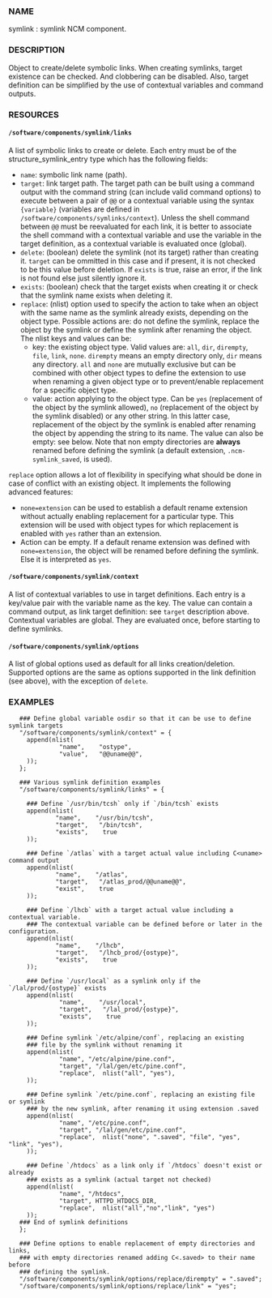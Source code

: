 ### NAME

symlink : symlink NCM component.

### DESCRIPTION

Object to create/delete symbolic links. When creating symlinks, target existence can be checked. And clobbering can be disabled. Also, target definition can be simplified by
the use of contextual variables and command outputs.

### RESOURCES

#### `/software/components/symlink/links`

A list of symbolic links to create or delete.  Each entry
must be of the structure\_symlink\_entry type which has the following
fields: 

- `name`: symbolic link name (path).
- `target`: link target path. The target path can be built using a command output with the command string (can include valid command options)
to execute between a pair of `@@` or a contextual variable using the syntax
`{variable}` (variables are defined in `/software/components/symlinks/context`). Unless the shell command between `@@` must be reevaluated for each link, it is better 
to associate the shell command
with a contextual variable and use the variable in the target definition, as a contextual variable is evaluated once (global). 
- `delete`: (boolean) delete the symlink (not its target) rather than creating it. `target` can be ommitted in this case and if present, it is not checked to be this value before
deletion. If `exists` is true, raise an error, if the link is not found else just silently ignore it.
- `exists`: (boolean) check that the target exists when creating it or check that the symlink name exists when deleting it.
- `replace`: (nlist) option used to specify the action to take when an object with the same name as the symlink already exists, depending on the object type. 
Possible actions are: do not define the symlink, replace the
object by the symlink or define the symlink after renaming the object. The nlist keys and values can be:
    - key: the existing object type. Valid values are: `all`, `dir`, `dirempty`, `file`, `link`, `none`.  `dirempty` means an empty directory only, `dir` means any directory.
    `all` and `none` are mutually exclusive but can be combined with other object types to define the extension to use when renaming a given object type or to prevent/enable replacement for a specific object type. 
    - value: action applying to the object type. Can be `yes` (replacement of the object by the symlink allowed), `no` (replacement of the object by the symlink disabled) or any other
    string. In this latter case, replacement of the object by the symlink is enabled after renaming the object by appending the string to its name. The value can also be empty: see
    below. Note that non empty directories are **always** renamed before defining the symlink (a default extension, `.ncm-symlink_saved`, is used).

`replace` option allows a lot of flexibility in specifying what should be done in case of conflict with an existing object. It implements the following advanced features:

- `none=extension` can be used to establish a default rename extension without actually enabling replacement for a particular type. This extension 
will be used with object types for which replacement is enabled with `yes` rather than an extension.
- Action can be empty. If a default rename extension was defined with `none=extension`, the object will be renamed before defining the symlink. Else it is interpreted as `yes`.

#### `/software/components/symlink/context`

A list of contextual variables to use in target definitions.  Each entry is a key/value pair with the variable name
as the key. The value can contain a command output, as link target definition: see `target` description above.
Contextual variables are global. They are evaluated once, before starting to define
symlinks.

#### `/software/components/symlink/options`

A list of global options used as default for all links creation/deletion. Supported options are the same as options supported in the link definition (see above), 
with the exception of `delete`.

### EXAMPLES

       ### Define global variable osdir so that it can be use to define symlink targets
       "/software/components/symlink/context" = {
         append(nlist(
                  "name",    "ostype",
                  "value",   "@@uname@@",
         ));
       };
     
       ### Various symlink definition examples
       "/software/components/symlink/links" = {

         ### Define `/usr/bin/tcsh` only if `/bin/tcsh` exists
         append(nlist(
                 "name",    "/usr/bin/tcsh",
                 "target",   "/bin/tcsh",
                 "exists",    true
         ));

         ### Define `/atlas` with a target actual value including C<uname> command output
         append(nlist(
                 "name",    "/atlas",
                 "target",   "/atlas_prod/@@uname@@",
                 "exist",    true
         ));

         ### Define `/lhcb` with a target actual value including a contextual variable.
         ### The contextual variable can be defined before or later in the configuration.
         append(nlist(
                 "name",    "/lhcb",
                 "target",   "/lhcb_prod/{ostype}",
                 "exists",    true
         ));

         ### Define `/usr/local` as a symlink only if the `/lal/prod/{ostype}` exists
         append(nlist(
                  "name",    "/usr/local",
                  "target",   "/lal_prod/{ostype}",
                  "exists",    true
         ));

         ### Define symlink `/etc/alpine/conf`, replacing an existing
         ### file by the symlink without renaming it
         append(nlist(
                  "name", "/etc/alpine/pine.conf",
                  "target", "/lal/gen/etc/pine.conf",
                  "replace",  nlist("all", "yes"),
         ));

         ### Define symlink `/etc/pine.conf`, replacing an existing file or symlink 
         ### by the new symlink, after renaming it using extension .saved
         append(nlist(
                  "name", "/etc/pine.conf",
                  "target", "/lal/gen/etc/pine.conf",
                  "replace",  nlist("none", ".saved", "file", "yes", "link", "yes"),
         ));

         ### Define `/htdocs` as a link only if `/htdocs` doesn't exist or already
         ### exists as a symlink (actual target not checked)
         append(nlist(
                  "name", "/htdocs",
                  "target", HTTPD_HTDOCS_DIR,
                  "replace",  nlist("all","no","link", "yes")
         ));
       ### End of symlink definitions
       };

       ### Define options to enable replacement of empty directories and links,
       ### with empty directories renamed adding C<.saved> to their name before
       ### defining the symlink.
       "/software/components/symlink/options/replace/dirempty" = ".saved"; 
       "/software/components/symlink/options/replace/link" = "yes";

    
